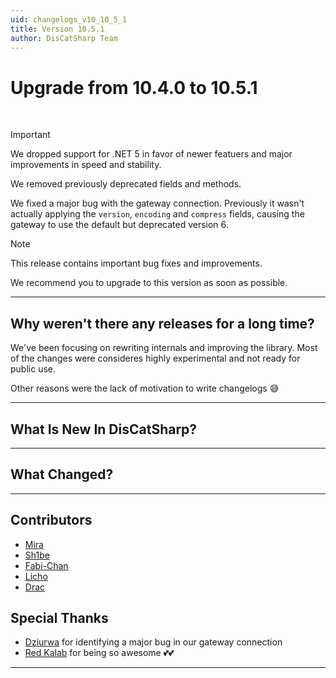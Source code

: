 ```yaml
---
uid: changelogs_v10_10_5_1
title: Version 10.5.1
author: DisCatSharp Team
---
```


# Upgrade from **10.4.0** to **10.5.1**

<br/>

> [!IMPORTANT]
> We dropped support for .NET 5 in favor of newer featuers and major improvements in speed and stability.
>
> We removed previously deprecated fields and methods.
>
> We fixed a major bug with the gateway connection.
> Previously it wasn't actually applying the `version`, `encoding` and `compress` fields, causing the gateway to use the default but deprecated version 6.

> [!NOTE]
> This release contains important bug fixes and improvements.
>
> We recommend you to upgrade to this version as soon as possible.

---

## Why weren't there any releases for a long time?

We've been focusing on rewriting internals and improving the library.
Most of the changes were consideres highly experimental and not ready for public use.

Other reasons were the lack of motivation to write changelogs 😅

---

## What Is New In DisCatSharp?

---

## What Changed?

---

## Contributors

-   [Mira](https://github.com/TheXorog)
-   [Sh1be](https://github.com/xMaxximum)
-   [Fabi-Chan](https://github.com/FabiChan99)
-   [Licho](https://github.com/Licho1)
-   [Drac](https://github.com/DraconicDragon)

## Special Thanks

- [Dziurwa](https://github.com/Dziurwa14) for identifying a major bug in our gateway connection
- [Red Kalab](https://github.com/RedKinda) for being so awesome 💕💕

---
